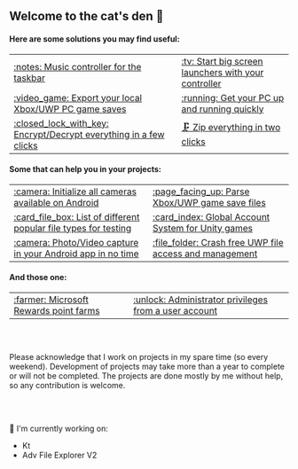 <!--
Useful info:
 - Emoji list: https://github.com/ikatyang/emoji-cheat-sheet/blob/master/README.md
-->

## Welcome to the cat's den 👋

#### Here are some solutions you may find useful:
<table>
 
 <tr><td>
  <a href='https://github.com/Tom60chat/DeskBand-Media-Controls'>:notes: Music controller for the taskbar</a>
 </td><td>
  <a href='https://github.com/Tom60chat/Smart-Guide'>:tv: Start big screen launchers with your controller</a>
 </td></tr>
 
 <tr><td>
  <a href='https://github.com/Tom60chat/Xbox-Live-Save-Exporter'>:video_game: Export your local Xbox/UWP PC game saves</a>
 </td><td>
  <a href='https://github.com/Tom60chat/Quick-start'>:running: Get your PC up and running quickly</a>
 </td></tr>
 
 <tr><td>
  <a href='https://github.com/Tom60chat/InstantCrypt'>:closed_lock_with_key: Encrypt/Decrypt everything in a few clicks</a>
 </td><td>
  <a href='https://github.com/Tom60chat/InstantZip'>🗜 Zip everything in two clicks</a>
 </td></tr>
  
</table>

#### Some that can help you in your projects:
<table>
 
 <tr><td>
  <a href='https://github.com/Tom60chat/Android-All-Cameras'>:camera: Initialize all cameras available on Android</a>
 </td><td>
  <a href='https://github.com/Tom60chat/ContainerReader'>:page_facing_up: Parse Xbox/UWP game save files</a>
 </td></tr>
 
 <tr><td>
  <a href='https://github.com/Tom60chat/Extension-List'>:card_file_box: List of different popular file types for testing</a>
 </td><td>
  <a href='https://github.com/Tom60chat/Global-Account-System-GAS---Unity'>:card_index: Global Account System for Unity games</a>
 </td></tr>
 
 <tr><td>
  <a href='https://github.com/Tom60chat/Android-CameraCapture'>:camera: Photo/Video capture in your Android app in no time</a>
 </td><td>
  <a href='https://github.com/Tom60chat/WinRT-Safe-Storage'>:file_folder: Crash free UWP file access and management</a>
 </td></tr>
 
</table>
  
#### And those one:  
<table>
 
 <tr><td>
  <a href='https://github.com/Tom60chat/Microsoft-Rewards-Farmer-Sharp'>:farmer: Microsoft Rewards point farms</a>
 </td><td>
  <a href='https://github.com/Tom60chat/UserElevation'>:unlock: Administrator privileges from a user account</a>
 </td></tr>
 
</table>
 
##  
<br/>

Please acknowledge that I work on projects in my spare time (so every weekend). Development of projects may take more than a year to complete or will not be completed.
The projects are done mostly by me without help, so any contribution is welcome.
 
##  
<br/>

🔭 I'm currently working on:
 - Kt
 - Adv File Explorer V2
 <!-- *`See pinned projects (first = high priority)`*-->

<!-- <tr><td> <a href=''></a> </td><td> <a href=''></a> </td></tr> -->

<!--
**Tom60chat/Tom60chat** is a ✨ _special_ ✨ repository because its `README.md` (this file) appears on your GitHub profile.

Here are some ideas to get you started:

- 🔭 I’m currently working on ...
- 🌱 I’m currently learning ...
- 👯 I’m looking to collaborate on ...
- 🤔 I’m looking for help with ...
- 💬 Ask me about ...
- 📫 How to reach me: ...
- 😄 Pronouns: ...
- ⚡ Fun fact: ...
-->
